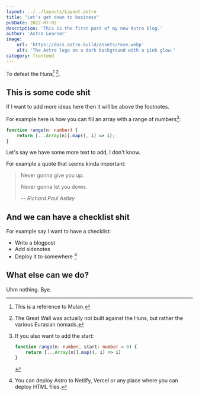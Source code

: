 ```yaml
---
layout: ../../layouts/Layout.astro
title: "Let's get down to business"
pubDate: 2022-07-02
description: 'This is the first post of my new Astro blog.'
author: 'Astro Learner'
image:
    url: 'https://docs.astro.build/assets/rose.webp'
    alt: 'The Astro logo on a dark background with a pink glow.'
category: frontend
---
```


To defeat the Huns[^mulan] [^huns].

[^mulan]: This is a reference to Mulan.
[^huns]: The Great Wall was actually not built against the Huns, but rather the various Eurasian nomads.

## This is some code shit

If I want to add more ideas here then it will be above the footnotes.

For example here is how you can fill an array with a range of numbers[^start]:

```ts
function range(n: number) {
    return [...Array(n)].map((, i) => i);
}
```

[^start]: If you also want to add the start:

    ```ts
    function range(n: number, start: number = 0) {
        return [...Array(n)].map((, i) => i)
    }
    ```

Let's say we have some more text to add, I don't know.

For example a quote that seems kinda important:

> Never gonna give you up.
>
> Never gonna let you down.
>
> -- *Richard Paul Astley*

## And we can have a checklist shit

For example say I want to have a checklist:

-   Write a blogpost
-   Add sidenotes
-   Deploy it to somewhere [^deploy]

[^deploy]: You can deploy Astro to Netlify, Vercel or any place where you can deploy HTML files.

## What else can we do?

Uhm nothing. Bye.